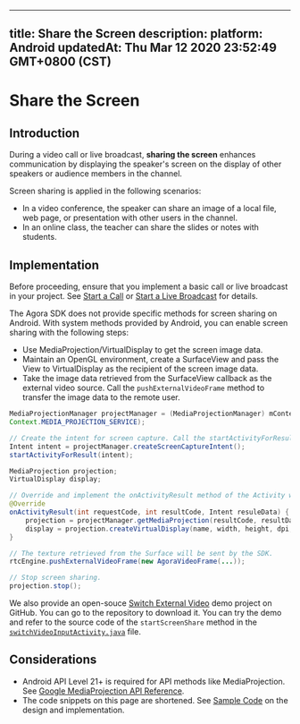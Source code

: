 
---
title: Share the Screen
description: 
platform: Android
updatedAt: Thu Mar 12 2020 23:52:49 GMT+0800 (CST)
---
# Share the Screen
## Introduction
During a video call or live broadcast, **sharing the screen** enhances communication by displaying the speaker's screen on the display of other speakers or audience members in the channel.

Screen sharing is applied in the following scenarios:

- In a video conference, the speaker can share an image of a local file, web page, or presentation with other users in the channel.
- In an online class, the teacher can share the slides or notes with students.

## Implementation

Before proceeding, ensure that you implement a basic call or live broadcast in your project. See [Start a Call](../../en/Video/start_call_android.md) or [Start a Live Broadcast](../../en/Video/start_live_android.md) for details.

The Agora SDK does not provide specific methods for screen sharing on Android. With system methods provided by Android, you can enable screen sharing with the following steps:
- Use MediaProjection/VirtualDisplay to get the screen image data.
- Maintain an OpenGL environment, create a SurfaceView and pass the View to VirtualDisplay as the recipient of the screen image data.
- Take the image data retrieved from the SurfaceView callback as the external video source. Call the `pushExternalVideoFrame` method to transfer the image data to the remote user.

```java
MediaProjectionManager projectManager = (MediaProjectionManager) mContext.getSystemService(
Context.MEDIA_PROJECTION_SERVICE);

// Create the intent for screen capture. Call the startActivityForResult method to use the sharing function.
Intent intent = projectManager.createScreenCaptureIntent();
startActivityForResult(intent);

MediaProjection projection;
VirtualDisplay display;

// Override and implement the onActivityResult method of the Activity where you just called startActivityForResult.
@Override
onActivityResult(int requestCode, int resultCode, Intent resuleData) {
    projection = projectManager.getMediaProjection(resultCode, resultData);
    display = projection.createVirtualDisplay(name, width, height, dpi, flags, surface, callback, handler);
}

// The texture retrieved from the Surface will be sent by the SDK.
rtcEngine.pushExternalVideoFrame(new AgoraVideoFrame(...));

// Stop screen sharing.
projection.stop();
```

We also provide an open-souce [Switch External Video](https://github.com/AgoraIO/Advanced-Video/blob/master/Android/sample-switch-external-video) demo project on GitHub. You can go to the repository to download it. You can try the demo and refer to the source code of the `startScreenShare` method in the [`switchVideoInputActivity.java`](https://github.com/AgoraIO/Advanced-Video/blob/master/Android/sample-switch-external-video/src/main/java/io/agora/advancedvideo/switchvideoinput/SwitchVideoInputActivity.java) file.

## Considerations

- Android API Level 21+ is required for API methods like MediaProjection. See [Google MediaProjection API  Reference](https://developer.android.com/reference/android/media/projection/MediaProjection).
- The code snippets on this page are shortened. See [Sample Code](https://github.com/AgoraIO/Advanced-Video/tree/dev/backup/Screensharing/Agora-Screen-Sharing-Android) on the design and implementation.
